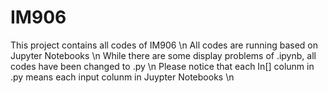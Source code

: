 # IM906
This project contains all codes of IM906 \n
All codes are running based on Jupyter Notebooks \n
While there are some display problems of .ipynb, all codes have been changed to .py \n
Please notice that each In[] colunm in .py means each input colunm in Juypter Notebooks \n 
